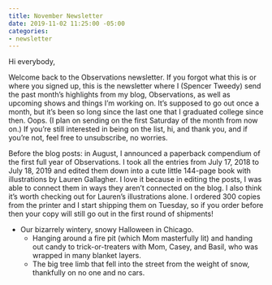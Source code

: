 ```yaml
---
title: November Newsletter
date: 2019-11-02 11:25:00 -05:00
categories:
- newsletter
---
```

Hi everybody,

Welcome back to the Observations newsletter. If you forgot what this is or where you signed up, this is the newsletter where I (Spencer Tweedy) send the past month’s highlights from my blog, Observations, as well as upcoming shows and things I’m working on. It’s supposed to go out once a month, but it’s been so long since the last one that I graduated college since then. Oops. (I plan on sending on the first Saturday of the month from now on.) If you’re still interested in being on the list, hi, and thank you, and if you’re not, feel free to unsubscribe, no worries.

Before the blog posts: in August, I announced a paperback compendium of the first full year of Observations. I took all the entries from July 17, 2018 to July 18, 2019 and edited them down into a cute little 144-page book with illustrations by Lauren Gallagher. I love it because in editing the posts, I was able to connect them in ways they aren’t connected on the blog. I also think it’s worth checking out for Lauren’s illustrations alone. I ordered 300 copies from the printer and I start shipping them on Tuesday, so if you order before then your copy will still go out in the first round of shipments!

- Our bizarrely wintery, snowy Halloween in Chicago.
	- Hanging around a fire pit (which Mom masterfully lit) and handing out candy to trick-or-treaters with Mom, Casey, and Basil, who was wrapped in many blanket layers.
	- The big tree limb that fell into the street from the weight of snow, thankfully on no one and no cars.

